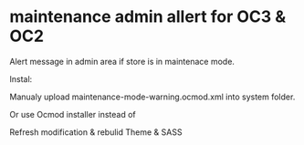 # maintenance admin allert for OC3 & OC2

Alert message in admin area if store is in maintenace mode.

Instal:

Manualy upload
maintenance-mode-warning.ocmod.xml 
into system folder.

Or use Ocmod installer instead of

Refresh modification & rebulid Theme & SASS




